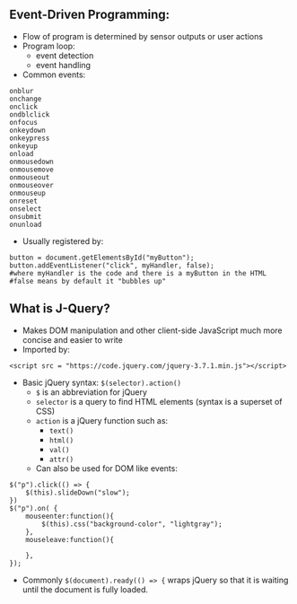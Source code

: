## Event-Driven Programming:
- Flow of program is determined by sensor outputs or user actions
- Program loop:
	- event detection
	- event handling
- Common events:
```
onblur
onchange
onclick
ondblclick
onfocus
onkeydown
onkeypress
onkeyup
onload
onmousedown
onmousemove
onmouseout
onmouseover
onmouseup
onreset
onselect
onsubmit
onunload
```
- Usually registered by:
```
button = document.getElementsById("myButton");
button.addEventListener("click", myHandler, false);
#where myHandler is the code and there is a myButton in the HTML
#false means by default it "bubbles up"
```

## What is J-Query?
- Makes DOM manipulation and other client-side JavaScript much more concise and easier to write
- Imported by:
```
<script src = "https://code.jquery.com/jquery-3.7.1.min.js"></script>
```
- Basic jQuery syntax: `$(selector).action()`
	- `$` is an abbreviation for jQuery
	- `selector` is a query to find HTML elements (syntax is a superset of CSS)
	- `action` is a jQuery function such as:
		- `text()`
		- `html()`
		- `val()`
		- `attr()`
	- Can also be used for DOM like events:
```
$("p").click(() => {
	$(this).slideDown("slow");
})
$("p").on( {
	mouseenter:function(){
		$(this).css("background-color", "lightgray");
	},
	mouseleave:function(){
	
	},
});
```
- Commonly `$(document).ready(() => {` wraps jQuery so that it is waiting until the document is fully loaded.
